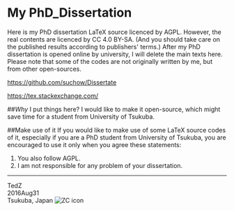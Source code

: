 # My PhD_Dissertation 

Here is my PhD dissertation LaTeX source licenced by AGPL. 
However, the real contents are licenced by CC 4.0 BY-SA. (And you should take care on the published results according to publishers' terms.)
After my PhD dissertation is opened online by university, I will delete the main texts here. 
Please note that some of the codes are not originally written by me, but from other open-sources. 

https://github.com/suchow/Dissertate

https://tex.stackexchange.com/

##*Why* I put things here? 
I would like to make it open-source, which might save time for a student from University of Tsukuba. 


##Make use of it
If you would like to make use of some LaTeX source codes of it, especially if you are a PhD student from University of Tsukuba, you are encouraged to use it only when you agree these statements: 

1.  You also follow AGPL. 
2.  I am not responsible for any problem of your dissertation. 

-------------
TedZ  
2016Aug31  
Tsukuba, Japan
![ZC icon](http://chaozhang.webs.com/Capture.JPG)

